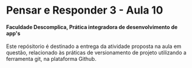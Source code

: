# Pensar e Responder 3 - Aula 10
#### Faculdade Descomplica, Prática integradora de desenvolvimento de app's

Este repósitorio é destinado a entrega da atividade proposta na aula em questão, relacionado às práticas de versionamento de projeto utilizando a ferramenta git, na plataforma Github.


